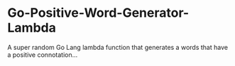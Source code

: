 # Go-Positive-Word-Generator-Lambda
A super random Go Lang lambda function that generates a words that have a positive connotation... 
